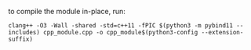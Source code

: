 to compile the module in-place, run:

```shell
clang++ -O3 -Wall -shared -std=c++11 -fPIC $(python3 -m pybind11 --includes) cpp_module.cpp -o cpp_module$(python3-config --extension-suffix)
```